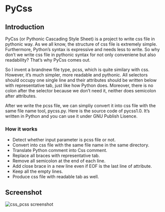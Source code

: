 # PyCss

## Introduction
PyCss (or Pythonic Cascading Style Sheet) is a project to write css file in pythonic way. As we all know, the structure of css file is extremely simple. Furthermore, Python’s syntax is expressive and needs less to write. So why don’t we write css file in pythonic syntax for not only conveniene but also readability? That’s why PyCss comes out.

So I invent a brandnew file type, pcss, which is quite similary with css. However, it’s much simpler, more readable and pythonic. All selectors should occupy one single line and their attributes should be written below with representative tab, just like how Python does. Moreover, there is no colon after the selector because we don’t need it, neither does semicolon after attributes.

After we write the pcss file, we can simpliy convert it into css file with the same file name tool, pycss.py. Here is the source code of pycss1.0. It’s written in Python and you can use it under GNU Publish Lisence.

### How it works 
* Detect whether input parameter is pcss file or not.
* Convert into css file with the same file name in the same directory.
* Translate Python comment into Css comment.
* Replace all braces with representative tab.
* Remove all semicolon at the end of each line.
* Add close brace in a new line even if EOF is the last line of attribute.
* Keep all the empty lines.
* Produce css file with readable tab as well.

## Screenshot
![css_pcss screenshot](https://raw.github.com/tobegit3hub/PyCss/master/screenshot/css_pcss.png)
